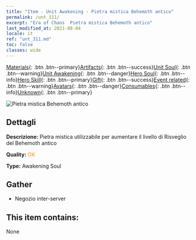```yaml
---
title: "Item - Unit Awakening - Pietra mistica Behemoth antico"
permalink: /unt_311/
excerpt: "Era of Chaos  Pietra mistica Behemoth antico"
last_modified_at: 2021-08-04
locale: it
ref: "unt_311.md"
toc: false
classes: wide
---
```

 [Materials](/ItemsIT/){: .btn .btn--primary}[Artifacts](/ItemsIT/Artifacts/){: .btn .btn--success}[Unit Soul](/ItemsIT/UnitSoul/){: .btn .btn--warning}[Unit Awakening](/ItemsIT/UnitAwakening/){: .btn .btn--danger}[Hero Soul](/ItemsIT/HeroSoul/){: .btn .btn--info}[Hero Skill](/ItemsIT/HeroSkill/){: .btn .btn--primary}[Gift](/ItemsIT/Gift/){: .btn .btn--success}[Event related](/ItemsIT/Events/){: .btn .btn--warning}[Avatars](/ItemsIT/Avatars/){: .btn .btn--danger}[Consumables](/ItemsIT/Consumables/){: .btn .btn--info}[Unknown](/ItemsIT/Unknown/){: .btn .btn--primary}

 ![Pietra mistica Behemoth antico](/images/u/tia_bimeng.jpg)

## Dettagli
 **Descrizione:** Pietra mistica utilizzabile per aumentare il livello di Risveglio del Behemoth antico

 **Quality:** <span style="color: #FF8C00">OK</span>

 **Type:** Awakening Soul

## Gather

*    Negozio inter-server 

## This item contains:

  None

